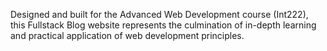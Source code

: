 Designed and built for the Advanced Web Development course (Int222), this Fullstack Blog website represents the culmination of in-depth learning and practical application of web development principles.
